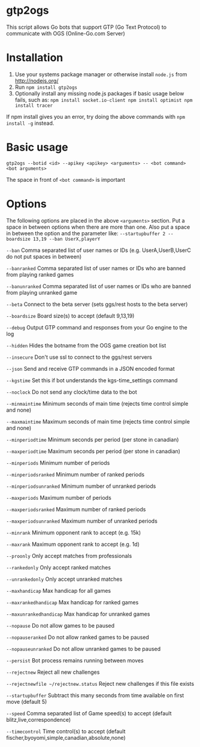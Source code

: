 gtp2ogs
=======

This script allows Go bots that support GTP (Go Text Protocol) to communicate
with OGS (Online-Go.com Server)

Installation
============

  1. Use your systems package manager or otherwise install `node.js` from http://nodejs.org/
  2. Run
    ```
    npm install gtp2ogs
    ```
  3. Optionally install any missing node.js packages if basic usage below fails, such as:
    ```
    npm install socket.io-client
    npm install optimist
    npm install tracer
    ```

If npm install gives you an error, try doing the above commands with ```npm install -g``` instead.

Basic usage
===========

```
gtp2ogs --botid <id> --apikey <apikey> <arguments> -- <bot command> <bot arguments>
```
 The space in front of ```<bot command>``` is important

Options
=======
The following options are placed in the above ```<arguments>``` section.  Put a space in between options when there are more than one.  Also put a space in between the option and the parameter like:
```--startupbuffer 2 --boardsize 13,19 --ban UserX,playerY ```

  ```--ban```  Comma separated list of user names or IDs (e.g.  UserA,UserB,UserC  do not put spaces in between)

  ```--banranked```  Comma separated list of user names or IDs who are banned from playing ranked games

  ```--banunranked```  Comma separated list of user names or IDs who are banned from playing unranked game

  ```--beta```  Connect to the beta server (sets ggs/rest hosts to the beta server)

  ```--boardsize```  Board size(s) to accept (default  9,13,19)

  ```--debug```  Output GTP command and responses from your Go engine to the log

  ```--hidden```  Hides the botname from the OGS game creation bot list

  ```--insecure```  Don't use ssl to connect to the ggs/rest servers

  ```--json```  Send and receive GTP commands in a JSON encoded format

  ```--kgstime```  Set this if bot understands the kgs-time_settings command

  ```--noclock```  Do not send any clock/time data to the bot

  ```--minmaintime```  Minimum seconds of main time (rejects time control simple and none)

  ```--maxmaintime```  Maximum seconds of main time (rejects time control simple and none)

  ```--minperiodtime```  Minimum seconds per period (per stone in canadian)

  ```--maxperiodtime```  Maximum seconds per period (per stone in canadian)

  ```--minperiods```  Minimum number of periods

  ```--minperiodsranked```  Minimum number of ranked periods

  ```--minperiodsunranked```  Minimum number of unranked periods

  ```--maxperiods```  Maximum number of periods

  ```--maxperiodsranked```  Maximum number of ranked periods

  ```--maxperiodsunranked```  Maximum number of unranked periods

  ```--minrank```  Minimum opponent rank to accept (e.g. 15k)

  ```--maxrank```  Maximum opponent rank to accept (e.g. 1d)

  ```--proonly```  Only accept matches from professionals

  ```--rankedonly```  Only accept ranked matches

  ```--unrankedonly```  Only accept unranked matches

  ```--maxhandicap```  Max handicap for all games

  ```--maxrankedhandicap```  Max handicap for ranked games

  ```--maxunrankedhandicap```  Max handicap for unranked games

  ```--nopause```  Do not allow games to be paused

  ```--nopauseranked```  Do not allow ranked games to be paused

  ```--nopauseunranked```  Do not allow unranked games to be paused

  ```--persist```  Bot process remains running between moves

  ```--rejectnew```  Reject all new challenges

  ```--rejectnewfile ~/rejectnew.status``` Reject new challenges if this file exists

  ```--startupbuffer``` Subtract this many seconds from time available on first move (default 5)

  ```--speed```  Comma separated list of Game speed(s) to accept (default  blitz,live,correspondence)

  ```--timecontrol```  Time control(s) to accept
    (default  fischer,byoyomi,simple,canadian,absolute,none)
